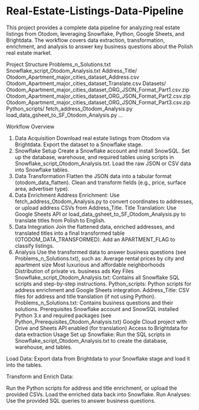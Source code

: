 # Real-Estate-Listings-Data-Pipeline
This project provides a complete data pipeline for analyzing real estate listings from Otodom, leveraging Snowflake, Python, Google Sheets, and Brightdata. The workflow covers data extraction, transformation, enrichment, and analysis to answer key business questions about the Polish real estate market.

Project Structure
Problems_n_Solutions.txt
Snowflake_script_Otodom_Analysis.txt
Address_Title/
    Otodom_Apartment_major_cities_dataset_Address.csv
    Otodom_Apartment_major_cities_dataset_Translate.csv
Datasets/
    Otodom_Apartment_major_cities_dataset_ORG_JSON_Format_Part1.csv.zip
    Otodom_Apartment_major_cities_dataset_ORG_JSON_Format_Part2.csv.zip
    Otodom_Apartment_major_cities_dataset_ORG_JSON_Format_Part3.csv.zip
Python_scripts/
    fetch_address_Otodom_Analysis.py
    load_data_gsheet_to_SF_Otodom_Analysis.py
    ...

Workflow Overview
1. Data Acquisition
Download real estate listings from Otodom via Brightdata.
Export the dataset to a Snowflake stage.
2. Snowflake Setup
Create a Snowflake account and install SnowSQL.
Set up the database, warehouse, and required tables using scripts in Snowflake_script_Otodom_Analysis.txt.
Load the raw JSON or CSV data into Snowflake tables.
3. Data Transformation
Flatten the JSON data into a tabular format (otodom_data_flatten).
Clean and transform fields (e.g., price, surface area, advertiser type).
4. Data Enrichment
Address Enrichment:
Use fetch_address_Otodom_Analysis.py to convert coordinates to addresses, or upload address CSVs from Address_Title.
Title Translation:
Use Google Sheets API or load_data_gsheet_to_SF_Otodom_Analysis.py to translate titles from Polish to English.
5. Data Integration
Join the flattened data, enriched addresses, and translated titles into a final transformed table (OTODOM_DATA_TRANSFORMED).
Add an APARTMENT_FLAG to classify listings.
6. Analysis
Use the transformed data to answer business questions (see Problems_n_Solutions.txt), such as:
Average rental prices by city and apartment size
Most luxurious and affordable neighborhoods
Distribution of private vs. business ads
Key Files
Snowflake_script_Otodom_Analysis.txt:
Contains all Snowflake SQL scripts and step-by-step instructions.
Python_scripts:
Python scripts for address enrichment and Google Sheets integration.
Address_Title:
CSV files for address and title translation (if not using Python).
Problems_n_Solutions.txt:
Contains business questions and their solutions.
Prerequisites
Snowflake account and SnowSQL installed
Python 3.x and required packages (see Python_Prerequisites_Otodom_Analysis.txt)
Google Cloud project with Drive and Sheets API enabled (for translation)
Access to Brightdata for data extraction
Usage
Set up Snowflake:
Run the SQL scripts in Snowflake_script_Otodom_Analysis.txt to create the database, warehouse, and tables.

Load Data:
Export data from Brightdata to your Snowflake stage and load it into the tables.

Transform and Enrich Data:

Run the Python scripts for address and title enrichment, or upload the provided CSVs.
Load the enriched data back into Snowflake.
Run Analyses:
Use the provided SQL queries to answer business questions.
